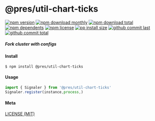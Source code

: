 # @pres/util-chart-ticks

[![npm version][badge-npm-version]][url-npm]
[![npm download monthly][badge-npm-download-monthly]][url-npm]
[![npm download total][badge-npm-download-total]][url-npm]
[![npm dependents][badge-npm-dependents]][url-github]
[![npm license][badge-npm-license]][url-npm]
[![pp install size][badge-pp-install-size]][url-pp]
[![github commit last][badge-github-last-commit]][url-github]
[![github commit total][badge-github-commit-count]][url-github]

[//]: <> (Shields)
[badge-npm-version]: https://flat.badgen.net/npm/v/@pres/util-chart-ticks
[badge-npm-download-monthly]: https://flat.badgen.net/npm/dm/@pres/util-chart-ticks
[badge-npm-download-total]:https://flat.badgen.net/npm/dt/@pres/util-chart-ticks
[badge-npm-dependents]: https://flat.badgen.net/npm/dependents/@pres/util-chart-ticks
[badge-npm-license]: https://flat.badgen.net/npm/license/@pres/util-chart-ticks
[badge-pp-install-size]: https://flat.badgen.net/packagephobia/install/@pres/util-chart-ticks
[badge-github-last-commit]: https://flat.badgen.net/github/last-commit/hoyeungw/pres
[badge-github-commit-count]: https://flat.badgen.net/github/commits/hoyeungw/pres

[//]: <> (Link)
[url-npm]: https://npmjs.org/package/@pres/util-chart-ticks
[url-pp]: https://packagephobia.now.sh/result?p=@pres/util-chart-ticks
[url-github]: https://github.com/hoyeungw/pres

##### Fork cluster with configs

#### Install

```console
$ npm install @pres/util-chart-ticks
```

#### Usage

```js
import { Signaler } from '@pres/util-chart-ticks'
Signaler.register(instance,process,)
```

#### Meta

[LICENSE (MIT)](LICENSE)
